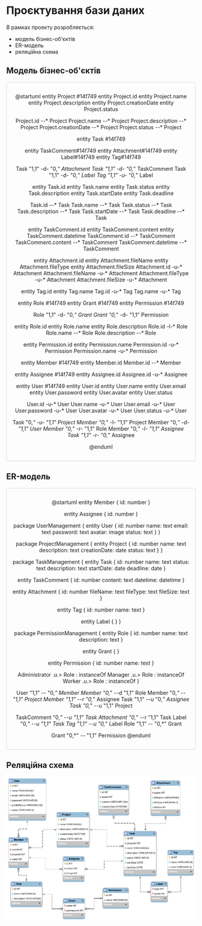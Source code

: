 # Проєктування бази даних

В рамках проекту розробляється: 
- модель бізнес-об'єктів 
- ER-модель
- реляційна схема

## Модель бізнес-об'єктів

<center style="
   border-radius:4px;
   border: 1px solid #cfd7e6;
   box-shadow: 0 1px 3px 0 rgba(89,105,129,.05), 0 1px 1px 0 rgba(0,0,0,.025);
   padding: 1em;"
>

@startuml
entity Project #14f749
entity Project.id
entity Project.name
entity Project.description
entity Project.creationDate
entity Project.status

Project.id --* Project
Project.name --* Project
Project.description --* Project
Project.creationDate --* Project
Project.status --* Project



entity Task #14f749

entity TaskComment#14f749
entity Attachment#14f749
entity Label#14f749
entity Tag#14f749

Task "1,1" -d- "0,*" Attachment
Task "1,1" -d- "0,*" TaskComment
Task "1,1" -d- "0,*" Label
Tag "1,1" -u- "0,*" Label

entity Task.id
entity Task.name
entity Task.status
entity Task.description
entity Task.startDate
entity Task.deadline

Task.id --* Task
Task.name --* Task
Task.status --* Task
Task.description --* Task
Task.startDate --* Task
Task.deadline --* Task

entity TaskComment.id
entity TaskComment.content
entity TaskComment.datetime
TaskComment.id --* TaskComment
TaskComment.content --* TaskComment
TaskComment.datetime --* TaskComment

entity Attachment.id
entity Attachment.fileName
entity Attachment.fileType
entity Attachment.fileSize
Attachment.id -u-* Attachment
Attachment.fileName -u-* Attachment
Attachment.fileType -u-* Attachment
Attachment.fileSize -u-* Attachment

entity Tag.id
entity Tag.name
Tag.id -u-* Tag
Tag.name -u-* Tag



entity Role #14f749
entity Grant #14f749
entity Permission #14f749

Role "1,1" -d- "0,*" Grant
Grant "0,*" -d- "1,1" Permission

entity Role.id
entity Role.name
entity Role.description
Role.id -l-* Role
Role.name --* Role
Role.description --* Role

entity Permission.id
entity Permission.name
Permission.id -u-* Permission
Permission.name -u-* Permission



entity Member #14f749
entity Member.id
Member.id --* Member



entity Assignee #14f749
entity Assignee.id
Assignee.id -u-* Assignee



entity User #14f749
entity User.id
entity User.name
entity User.email
entity User.password
entity User.avatar
entity User.status

User.id -u-* User
User.name -u-* User
User.email -u-* User
User.password -u-* User
User.avatar -u-* User
User.status -u-* User



Task "0,*" -u- "1,1" Project
Member "0,*" -l- "1,1" Project
Member "0,*" -d- "1,1" User
Member "0,*" -r- "1,1" Role
Member "0,*" -l- "1,1" Assignee
Task "1,1" -r- "0,*" Assignee

@enduml

</center>

## ER-модель

<center style="
   border-radius:4px;
   border: 1px solid #cfd7e6;
   box-shadow: 0 1px 3px 0 rgba(89,105,129,.05), 0 1px 1px 0 rgba(0,0,0,.025);
   padding: 1em;"
>

@startuml
entity Member {
    id: number
  }

  entity Assignee {
    id: number
  }

package UserManagement {
  entity User {
    id: number
    name: text
    email: text
    password: text
    avatar: image
    status: text
  }
}

package ProjectManagement {
  entity Project {
    id: number
    name: text
    description: text
    creationDate: date
    status: text
  }
}

package TaskManagement {
  entity Task {
    id: number
    name: text
    status: text
    description: text
    startDate: date
    deadline: date
  }

  entity TaskComment {
    id: number
    content: text
    datetime: datetime
  }

  entity Attachment {
    id: number
    fileName: text
    fileType: text
    fileSize: text
  }

  entity Tag {
    id: number
    name: text
  }

  entity Label {
  }
}

package PermissionManagement {
  entity Role {
    id: number
    name: text
    description: text
  }

  entity Grant {
  }

  entity Permission {
    id: number
    name: text
  }

  Administrator .u.> Role : instanceOf
  Manager .u.> Role : instanceOf
  Worker .u.> Role : instanceOf
}


User "1,1" -- "0,*" Member
Member "0,*" --d "1,1" Role
Member "0,*" -- "1,1" Project
Member "1,1" --r "0,*" Assignee
Task "1,1" --u "0,*" Assignee
Task "0,*" --u "1,1" Project

TaskComment "0,*" --u "1,1" Task
Attachment "0,*" --r "1,1" Task
Label "0,*" --u "1,1" Task
Tag "1,1" --u "0,*" Label
Role "1,1" -- "0,*" Grant

Grant "0,*" -- "1,1" Permission
@enduml

</center> 

## Реляційна схема

![Реляційна схема](./ProMan_EER.png)

